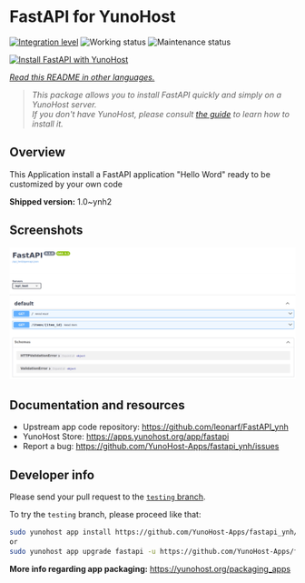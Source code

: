<!--
N.B.: This README was automatically generated by <https://github.com/YunoHost/apps/tree/master/tools/readme_generator>
It shall NOT be edited by hand.
-->

# FastAPI for YunoHost

[![Integration level](https://dash.yunohost.org/integration/fastapi.svg)](https://ci-apps.yunohost.org/ci/apps/fastapi/) ![Working status](https://ci-apps.yunohost.org/ci/badges/fastapi.status.svg) ![Maintenance status](https://ci-apps.yunohost.org/ci/badges/fastapi.maintain.svg)

[![Install FastAPI with YunoHost](https://install-app.yunohost.org/install-with-yunohost.svg)](https://install-app.yunohost.org/?app=fastapi)

*[Read this README in other languages.](./ALL_README.md)*

> *This package allows you to install FastAPI quickly and simply on a YunoHost server.*  
> *If you don't have YunoHost, please consult [the guide](https://yunohost.org/install) to learn how to install it.*

## Overview

This Application install a FastAPI application "Hello Word" ready to be customized by your own code

**Shipped version:** 1.0~ynh2

## Screenshots

![Screenshot of FastAPI](./doc/screenshots/screenshot.png)

## Documentation and resources

- Upstream app code repository: <https://github.com/leonarf/FastAPI_ynh>
- YunoHost Store: <https://apps.yunohost.org/app/fastapi>
- Report a bug: <https://github.com/YunoHost-Apps/fastapi_ynh/issues>

## Developer info

Please send your pull request to the [`testing` branch](https://github.com/YunoHost-Apps/fastapi_ynh/tree/testing).

To try the `testing` branch, please proceed like that:

```bash
sudo yunohost app install https://github.com/YunoHost-Apps/fastapi_ynh/tree/testing --debug
or
sudo yunohost app upgrade fastapi -u https://github.com/YunoHost-Apps/fastapi_ynh/tree/testing --debug
```

**More info regarding app packaging:** <https://yunohost.org/packaging_apps>
